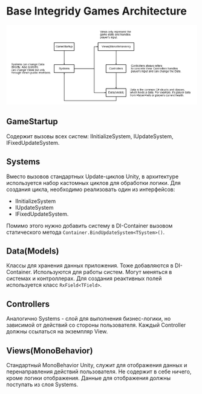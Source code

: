 ﻿# Base Integridy Games Architecture #

![Scheme](diagram.png)

## GameStartup ##

Содержит вызовы всех систем: IInitializeSystem, IUpdateSystem, IFixedUpdateSystem.

## Systems ##

Вместо вызовов стандартных Update-циклов Unity, в архитектуре используется 
набор кастомных циклов для обработки логики. 
Для создания цикла, необходимо реализовать один из интерфейсов:
 * IInitializeSystem
 * IUpdateSystem 
 * IFixedUpdateSystem.
 
Помимо этого нужно добавить систему в DI-Container вызовом статического метода 
`Container.BindUpdateSystem<TSystem>()`.

## Data(Models) ##

Классы для хранения данных приложения. Тоже добавляются в DI-Container.
Используются для работы систем. Могут меняться в системах и контроллерах.
Для создания реактивных полей используется класс `RxField<TField>`.

## Controllers ##

Аналогично Systems - слой для выполнения бизнес-логики, но зависимой от действий со стороны пользователя.
Каждый Controller должны ссылаться на экземпляр View.

## Views(MonoBehavior) ##

Стандартный MonoBehavior Unity, служит для отображения данных и перенаправления действий пользователя.
Не содержит в себе ничего, кроме логики отображения. Данные для отображения должны поступать из слоя Systems.